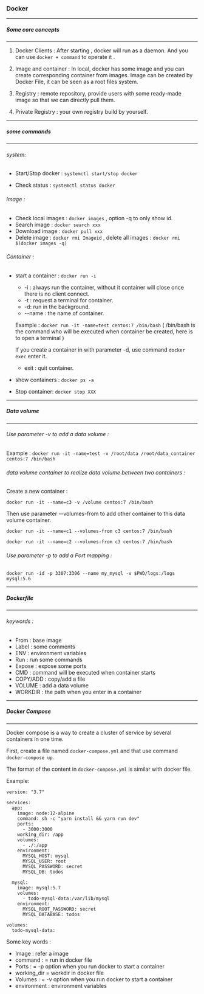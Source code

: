 ### Docker

---

##### Some core concepts

---

1. Docker Clients : After starting , docker will run as a daemon. And you can use ` docker + command ` to operate it . 
2. Image and container : In local, docker has some image and you can create corresponding container from images. Image can be created by Docker File, it can be seen as a root files system.

3. Registry : remote repository, provide users with some ready-made image so that we can directly pull them.
4. Private Registry : your own registry build by yourself. 

---

##### some commands

---

###### system:

- Start/Stop docker : ``systemctl start/stop docker``

- Check status : ``systemctl status docker``

###### Image : 

- Check local images : ``docker images`` , option -q to only show id.
- Search image : ``docker search xxx``
- Download image : ``docker pull xxx``
- Delete image : ``docker rmi Imageid`` , delete all images : ``docker rmi $(docker images -q)``

###### Container :

- start a container : `docker run -i`

  - -i : always run the container, without it container will close once there is no client connect.
  - -t : request a terminal for container.
  - -d: run in the background.
  - --name : the name of container.

  Example : ``docker run -it -name=test centos:7 /bin/bash`` ( /bin/bash is the command who will be executed when container be created, here is to open a terminal )

  If you create a container in with parameter -d, use command ``docker exec`` enter it.

  - exit : quit container.

- show containers : ``docker ps -a``

- Stop container: `docker stop XXX`

---

##### Data volume

---

###### Use parameter -v to add a data volume :

Example : ``docker run -it -name=test -v /root/data /root/data_container centos:7 /bin/bash``

###### data volume container to realize data volume between two containers :

Create a new container :

``docker run -it --name=c3 -v /volume centos:7 /bin/bash``

Then use parameter --volumes-from to add other container to this data volume container.

``docker run -it --name=c1 --volumes-from c3 centos:7 /bin/bash``

``docker run -it --name=c2 --volumes-from c3 centos:7 /bin/bash``

###### Use parameter -p to add a Port mapping :

``docker run -id -p 3307:3306 --name my_mysql -v $PWD/logs:/logs mysql:5.6``

---

##### Dockerfile 

---

###### keywords :

- From : base image
- Label : some comments
- ENV : environment variables
- Run : run some commands
- Expose : expose some ports
- CMD : command will be executed when container starts
- COPY/ADD : copy/add a file 
- VOLUME : add a data volume
- WORKDIR : the path when you enter in a container

---

##### Docker Compose

---

Docker compose is a way to create a cluster of service by several containers in one time.

First, create a file named ``docker-compose.yml`` and that use command ``docker-compose up``.

The format of the content in ``docker-compose.yml`` is similar with docker file.

Example:

```shell
version: "3.7"

services:
  app:
    image: node:12-alpine
    command: sh -c "yarn install && yarn run dev"
    ports:
      - 3000:3000
    working_dir: /app
    volumes:
      - ./:/app
    environment:
      MYSQL_HOST: mysql
      MYSQL_USER: root
      MYSQL_PASSWORD: secret
      MYSQL_DB: todos

  mysql:
    image: mysql:5.7
    volumes:
      - todo-mysql-data:/var/lib/mysql
    environment:
      MYSQL_ROOT_PASSWORD: secret
      MYSQL_DATABASE: todos

volumes:
  todo-mysql-data:
```

Some key words : 

- Image : refer a image
- command : = run in docker file
- Ports : = -p option when you run docker to start a container
- working_dir = workdir in docker file
- Volumes : = -v option when you run docker to start a container
- environment : environment variables